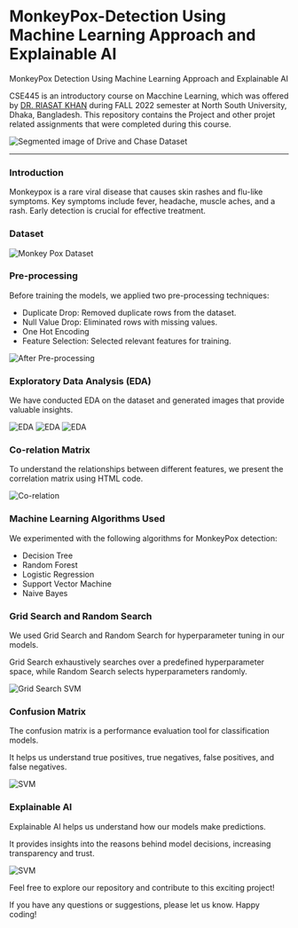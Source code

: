 # MonkeyPox-Detection Using Machine Learning Approach and Explainable AI
MonkeyPox Detection Using Machine Learning Approach and Explainable AI

CSE445 is an introductory course on Macchine Learning, which was offered by [DR. RIASAT KHAN](http://ece.northsouth.edu/people/riasat-khan/) during FALL 2022 semester at North South University, Dhaka, Bangladesh. This repository contains the Project and other projet related assignments that were completed during this course.

<img src="https://github.com/Al-Shafi-Github/MonkeyPox-Detection/assets/68460013/77541f2c-eb04-484d-a0ff-9072b09f0cb5" alt="Segmented image of Drive and Chase Dataset">
<hr>
<h3>Introduction</h3>
<p>
  Monkeypox is a rare viral disease that causes skin rashes and flu-like symptoms.
  Key symptoms include fever, headache, muscle aches, and a rash. Early detection is crucial for effective treatment.
</p>

<h3>Dataset</h3> 
<img src="https://github.com/Al-Shafi-Github/MonkeyPox-Detection/assets/68460013/d9f1485a-dab2-4484-961f-92445a17f870" alt="Monkey Pox Dataset">

<h3>Pre-processing</h3>
<p>Before training the models, we applied two pre-processing techniques:</p>
<ul>
  <li>Duplicate Drop: Removed duplicate rows from the dataset.</li>
  <li>Null Value Drop: Eliminated rows with missing values.</li>
  <li>One Hot Encoding</li>
  <li>Feature Selection: Selected relevant features for training.</li>
</ul>
<img src="https://github.com/Al-Shafi-Github/MonkeyPox-Detection/assets/68460013/77541f2c-eb04-484d-a0ff-9072b09f0cb5" alt="After Pre-processing">

<h3>Exploratory Data Analysis (EDA)</h3>
<p>We have conducted EDA on the dataset and generated images that provide valuable insights.</p>
<img src="https://github.com/Al-Shafi-Github/MonkeyPox-Detection/assets/68460013/3387729d-cdad-4ab0-834c-5d358b90f226" alt="EDA">

 <img src="https://github.com/Al-Shafi-Github/MonkeyPox-Detection/assets/68460013/951d9262-a322-479c-a1e3-8cd4a45f2d18" alt="EDA">

 <img src="https://github.com/Al-Shafi-Github/MonkeyPox-Detection/assets/68460013/1107e156-6a4c-45c5-871d-4a8f9016f4a9" alt="EDA">



<h3>Co-relation Matrix</h3>
<p>To understand the relationships between different features, we present the correlation matrix using HTML code.</p>
 <img src="https://github.com/Al-Shafi-Github/MonkeyPox-Detection/assets/68460013/47ab9080-55ed-4b45-9734-4e56d8fd1f43" alt="Co-relation">

<h3>Machine Learning Algorithms Used</h3>
<p>We experimented with the following algorithms for MonkeyPox detection:</p>
<ul>
  <li>Decision Tree</li>
  <li>Random Forest</li>
  <li>Logistic Regression</li>
  <li>Support Vector Machine</li>
  <li>Naive Bayes</li>
</ul>

<h3>Grid Search and Random Search</h3>
<p>We used Grid Search and Random Search for hyperparameter tuning in our models.</p>
<p>Grid Search exhaustively searches over a predefined hyperparameter space, while Random Search selects hyperparameters randomly.</p>
 <img src="https://github.com/Al-Shafi-Github/MonkeyPox-Detection/assets/68460013/50f3a04f-d7d5-4fb3-8003-30d895ed95ab" alt="Grid Search SVM">


<h3>Confusion Matrix</h3>
<p>The confusion matrix is a performance evaluation tool for classification models.</p>
<p>It helps us understand true positives, true negatives, false positives, and false negatives.</p>
 <img src="https://github.com/Al-Shafi-Github/MonkeyPox-Detection/assets/68460013/0637b680-20ac-4b7b-98f6-046e071b5fa7" alt="SVM">


<h3>Explainable AI</h3>
<p>Explainable AI helps us understand how our models make predictions.</p>
<p>It provides insights into the reasons behind model decisions, increasing transparency and trust.</p>
 <img src="![image](https://github.com/Al-Shafi-Github/MonkeyPox-Detection/assets/68460013/74ec5c64-0dc0-4eb6-970c-8523ac59d602)
" alt="SVM">

<p>Feel free to explore our repository and contribute to this exciting project!</p>
<p>If you have any questions or suggestions, please let us know. Happy coding!</p>

